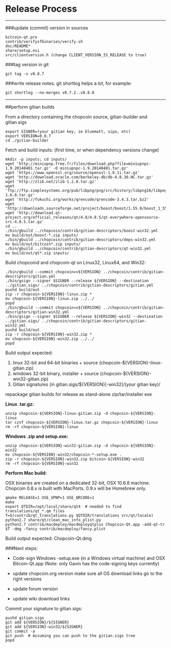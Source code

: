 Release Process
====================

* * *

###update (commit) version in sources


	bitcoin-qt.pro
	contrib/verifysfbinaries/verify.sh
	doc/README*
	share/setup.nsi
	src/clientversion.h (change CLIENT_VERSION_IS_RELEASE to true)

###tag version in git

	git tag -s v0.8.7

###write release notes. git shortlog helps a lot, for example:

	git shortlog --no-merges v0.7.2..v0.8.0

* * *

##perform gitian builds

 From a directory containing the chopcoin source, gitian-builder and gitian.sigs
  
	export SIGNER=(your gitian key, ie bluematt, sipa, etc)
	export VERSION=0.8.7
	cd ./gitian-builder

 Fetch and build inputs: (first time, or when dependency versions change)

	mkdir -p inputs; cd inputs/
	wget 'http://miniupnp.free.fr/files/download.php?file=miniupnpc-1.9.20140401.tar.gz' -O miniupnpc-1.9.20140401.tar.gz'
	wget 'https://www.openssl.org/source/openssl-1.0.1i.tar.gz'
	wget 'http://download.oracle.com/berkeley-db/db-4.8.30.NC.tar.gz'
	wget 'http://zlib.net/zlib-1.2.8.tar.gz'
	wget 'ftp://ftp.simplesystems.org/pub/libpng/png/src/history/libpng16/libpng-1.6.8.tar.gz'
	wget 'http://fukuchi.org/works/qrencode/qrencode-3.4.3.tar.bz2'
	wget 'http://downloads.sourceforge.net/project/boost/boost/1.55.0/boost_1_55_0.tar.bz2'
	wget 'http://download.qt-project.org/official_releases/qt/4.8/4.8.5/qt-everywhere-opensource-src-4.8.5.tar.gz'
	cd ..
	./bin/gbuild ../chopcoin/contrib/gitian-descriptors/boost-win32.yml
	mv build/out/boost-*.zip inputs/
	./bin/gbuild ../chopcoin/contrib/gitian-descriptors/deps-win32.yml
	mv build/out/bitcoin*.zip inputs/
	./bin/gbuild ../chopcoin/contrib/gitian-descriptors/qt-win32.yml
	mv build/out/qt*.zip inputs/

 Build chopcoind and chopcoin-qt on Linux32, Linux64, and Win32:
  
	./bin/gbuild --commit chopcoin=v${VERSION} ../chopcoin/contrib/gitian-descriptors/gitian.yml
	./bin/gsign --signer $SIGNER --release ${VERSION} --destination ../gitian.sigs/ ../chopcoin/contrib/gitian-descriptors/gitian.yml
	pushd build/out
	zip -r chopcoin-${VERSION}-linux.zip *
	mv chopcoin-${VERSION}-linux.zip ../../
	popd
	./bin/gbuild --commit chopcoin=v${VERSION} ../chopcoin/contrib/gitian-descriptors/gitian-win32.yml
	./bin/gsign --signer $SIGNER --release ${VERSION}-win32 --destination ../gitian.sigs/ ../chopcoin/contrib/gitian-descriptors/gitian-win32.yml
	pushd build/out
	zip -r chopcoin-${VERSION}-win32.zip *
	mv chopcoin-${VERSION}-win32.zip ../../
	popd

  Build output expected:

  1. linux 32-bit and 64-bit binaries + source (chopcoin-${VERSION}-linux-gitian.zip)
  2. windows 32-bit binary, installer + source (chopcoin-${VERSION}-win32-gitian.zip)
  3. Gitian signatures (in gitian.sigs/${VERSION}[-win32]/(your gitian key)/

repackage gitian builds for release as stand-alone zip/tar/installer exe

**Linux .tar.gz:**

	unzip chopcoin-${VERSION}-linux-gitian.zip -d chopcoin-${VERSION}-linux
	tar czvf chopcoin-${VERSION}-linux.tar.gz chopcoin-${VERSION}-linux
	rm -rf chopcoin-${VERSION}-linux

**Windows .zip and setup.exe:**

	unzip chopcoin-${VERSION}-win32-gitian.zip -d chopcoin-${VERSION}-win32
	mv chopcoin-${VERSION}-win32/chopcoin-*-setup.exe .
	zip -r chopcoin-${VERSION}-win32.zip bitcoin-${VERSION}-win32
	rm -rf chopcoin-${VERSION}-win32

**Perform Mac build:**

  OSX binaries are created on a dedicated 32-bit, OSX 10.6.8 machine.
  Chopcoin 0.8.x is built with MacPorts.  0.9.x will be Homebrew only.

	qmake RELEASE=1 USE_UPNP=1 USE_QRCODE=1
	make
	export QTDIR=/opt/local/share/qt4  # needed to find translations/qt_*.qm files
	T=$(contrib/qt_translations.py $QTDIR/translations src/qt/locale)
	python2.7 share/qt/clean_mac_info_plist.py
	python2.7 contrib/macdeploy/macdeployqtplus Chopcoin-Qt.app -add-qt-tr $T -dmg -fancy contrib/macdeploy/fancy.plist

 Build output expected: Chopcoin-Qt.dmg

###Next steps:

* Code-sign Windows -setup.exe (in a Windows virtual machine) and
  OSX Bitcoin-Qt.app (Note: only Gavin has the code-signing keys currently)

* update chopcoin.org version
  make sure all OS download links go to the right versions

* update forum version

* update wiki download links

Commit your signature to gitian.sigs:

	pushd gitian.sigs
	git add ${VERSION}/${SIGNER}
	git add ${VERSION}-win32/${SIGNER}
	git commit -a
	git push  # Assuming you can push to the gitian.sigs tree
	popd

